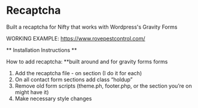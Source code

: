# Recaptcha
Built a recaptcha for Nifty that works with Wordpress's Gravity Forms

WORKING EXAMPLE: https://www.rovepestcontrol.com/

** Installation Instructions **

How to add recaptcha:
**built around and for gravity forms forms

1. Add the recaptcha file - on section (I do it for each)
	<?php include(locate_template( '/template-parts/forms.php' )); ?>
	<?php include(locate_template( '/template-parts/recaptcha.php' )); ?>
2. On all contact form sections add class “holdup”
3. Remove old form scripts (theme.ph, footer.php, or the section you’re on might have it)
4. Make necessary style changes
